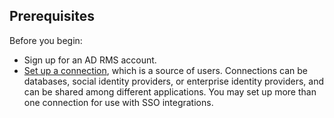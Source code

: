 ## Prerequisites

Before you begin:

* Sign up for an AD RMS account.
* [Set up a connection](https://auth0.com/docs/identityproviders), which is a source of users. Connections can be databases, social identity providers, or enterprise identity providers, and can be shared among different applications. You may set up more than one connection for use with SSO integrations.
